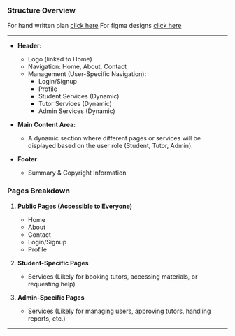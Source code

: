 ### **Structure Overview**

For hand written plan [click here](../assets/designs/handwritten_webpage_plan.jpeg)
For figma designs [click here](https://www.figma.com/design/o1fHm2C3Z9kFr4xnLumk7Q/Peer-Tutoring?node-id=0-1&p=f&t=L7dMdeyrvWNsW3Tm-0)

---

- **Header:**  
  - Logo (linked to Home)  
  - Navigation: Home, About, Contact  
  - Management (User-Specific Navigation):
    - Login/Signup  
    - Profile  
    - Student Services (Dynamic)  
    - Tutor Services (Dynamic)  
    - Admin Services (Dynamic)  

- **Main Content Area:**  
  - A dynamic section where different pages or services will be displayed based on the user role (Student, Tutor, Admin).

- **Footer:**  
  - Summary & Copyright Information  

### **Pages Breakdown**
1. **Public Pages (Accessible to Everyone)**  
   - Home  
   - About  
   - Contact  
   - Login/Signup  
   - Profile  

2. **Student-Specific Pages**  
   - Services (Likely for booking tutors, accessing materials, or requesting help)  

3. **Admin-Specific Pages**  
   - Services (Likely for managing users, approving tutors, handling reports, etc.)  

---
